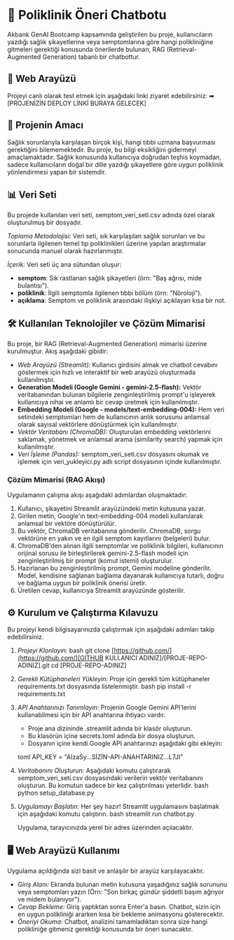 # 🏥 Poliklinik Öneri Chatbotu

Akbank GenAI Bootcamp kapsamında geliştirilen bu proje, kullanıcıların yazdığı sağlık şikayetlerine veya semptomlarına göre hangi polikliniğine gitmeleri gerektiği konusunda önerilerde bulunan, RAG (Retrieval-Augmented Generation) tabanlı bir chatbottur.

## 🚀 Web Arayüzü

Projeyi canlı olarak test etmek için aşağıdaki linki ziyaret edebilirsiniz:
➡ [PROJENİZİN DEPLOY LİNKİ BURAYA GELECEK]

## 🎯 Projenin Amacı

Sağlık sorunlarıyla karşılaşan birçok kişi, hangi tıbbi uzmana başvurması gerektiğini bilememektedir. Bu proje, bu bilgi eksikliğini gidermeyi amaçlamaktadır. Sağlık konusunda kullanıcıya doğrudan teşhis koymadan, sadece kullanıcıların doğal bir dille yazdığı şikayetlere göre uygun poliklinik yönlendirmesi yapan bir sistemdir.

## 📊 Veri Seti

Bu projede kullanılan veri seti, semptom_veri_seti.csv adında özel olarak oluşturulmuş bir dosyadır.

*Toplama Metodolojisi:* Veri seti, sık karşılaşılan sağlık sorunları ve bu sorunlarla ilgilenen temel tıp poliklinikleri üzerine yapılan araştırmalar sonucunda manuel olarak hazırlanmıştır.

*İçerik:* Veri seti üç ana sütundan oluşur:

* **semptom**: Sık rastlanan sağlık şikayetleri (örn: "Baş ağrısı, mide bulantısı").
* **poliklinik**: İlgili semptomla ilgilenen tıbbi bölüm (örn: "Nöroloji").
* **açıklama**: Semptom ve poliklinik arasındaki ilişkiyi açıklayan kısa bir not.

## 🛠 Kullanılan Teknolojiler ve Çözüm Mimarisi

Bu proje, bir RAG (Retrieval-Augmented Generation) mimarisi üzerine kurulmuştur. Akış aşağıdaki gibidir:

* *Web Arayüzü (Streamlit):* Kullanıcı girdisini almak ve chatbot cevabını göstermek için hızlı ve interaktif bir web arayüzü oluşturmada kullanılmıştır.
* **Generation Modeli (Google Gemini - gemini-2.5-flash):** Vektör veritabanından bulunan bilgilerle zenginleştirilmiş prompt'u işleyerek kullanıcıya nihai ve anlamlı bir cevap üretmek için kullanılmıştır.
* **Embedding Modeli (Google - models/text-embedding-004):** Hem veri setindeki semptomları hem de kullanıcının anlık sorusunu anlamsal olarak sayısal vektörlere dönüştürmek için kullanılmıştır.
* *Vektör Veritabanı (ChromaDB):* Oluşturulan embedding vektörlerini saklamak, yönetmek ve anlamsal arama (similarity search) yapmak için kullanılmıştır.
* *Veri İşleme (Pandas):* semptom_veri_seti.csv dosyasını okumak ve işlemek için veri_yukleyici.py adlı script dosyasının içinde kullanılmıştır.

### Çözüm Mimarisi (RAG Akışı)

Uygulamanın çalışma akışı aşağıdaki adımlardan oluşmaktadır:

1.  Kullanıcı, şikayetini Streamlit arayüzündeki metin kutusuna yazar.
2.  Girilen metin, Google'ın text-embedding-004 modeli kullanılarak anlamsal bir vektöre dönüştürülür.
3.  Bu vektör, ChromaDB veritabanına gönderilir. ChromaDB, sorgu vektörüne en yakın ve en ilgili semptom kayıtlarını (belgeleri) bulur.
4.  ChromaDB'den alınan ilgili semptomlar ve poliklinik bilgileri, kullanıcının orijinal sorusu ile birleştirilerek gemini-2.5-flash modeli için zenginleştirilmiş bir prompt (komut istemi) oluşturulur.
5.  Hazırlanan bu zenginleştirilmiş prompt, Gemini modeline gönderilir. Model, kendisine sağlanan bağlama dayanarak kullanıcıya tutarlı, doğru ve bağlama uygun bir poliklinik önerisi üretir.
6.  Üretilen cevap, kullanıcıya Streamlit arayüzünde gösterilir.

## ⚙ Kurulum ve Çalıştırma Kılavuzu

Bu projeyi kendi bilgisayarınızda çalıştırmak için aşağıdaki adımları takip edebilirsiniz.

1.  *Projeyi Klonlayın:*
    bash
    git clone [https://github.com/](https://github.com/)[GITHUB KULLANICI ADINIZ]/[PROJE-REPO-ADINIZ].git
    cd [PROJE-REPO-ADINIZ]
    

2.  *Gerekli Kütüphaneleri Yükleyin:*
    Proje için gerekli tüm kütüphaneler requirements.txt dosyasında listelenmiştir.
    bash
    pip install -r requirements.txt
    

3.  *API Anahtarınızı Tanımlayın:*
    Projenin Google Gemini API'lerini kullanabilmesi için bir API anahtarına ihtiyacı vardır.
    * Proje ana dizininde .streamlit adında bir klasör oluşturun.
    * Bu klasörün içine secrets.toml adında bir dosya oluşturun.
    * Dosyanın içine kendi Google API anahtarınızı aşağıdaki gibi ekleyin:

    toml
    API_KEY = "AIzaSy...SİZİN-API-ANAHTARINIZ...L7JI"
    

4.  *Veritabanını Oluşturun:*
    Aşağıdaki komutu çalıştırarak semptom_veri_seti.csv dosyasındaki verilerin vektör veritabanını oluşturun. Bu komutun sadece bir kez çalıştırılması yeterlidir.
    bash
    python setup_database.py
    

5.  *Uygulamayı Başlatın:*
    Her şey hazır! Streamlit uygulamasını başlatmak için aşağıdaki komutu çalıştırın.
    bash
    streamlit run chatbot.py
    
    Uygulama, tarayıcınızda yerel bir adres üzerinden açılacaktır.

## 🖥 Web Arayüzü Kullanımı

Uygulama açıldığında sizi basit ve anlaşılır bir arayüz karşılayacaktır.

* *Giriş Alanı:* Ekranda bulunan metin kutusuna yaşadığınız sağlık sorununu veya semptomları yazın (Örn: "Son birkaç gündür şiddetli başım ağrıyor ve midem bulanıyor").
* *Cevap Bekleme:* Giriş yaptıktan sonra Enter'a basın. Chatbot, sizin için en uygun polikliniği ararken kısa bir bekleme animasyonu gösterecektir.
* *Öneriyi Okuma:* Chatbot, analizini tamamladıktan sonra size hangi polikliniğe gitmeniz gerektiği konusunda bir öneri sunacaktır.